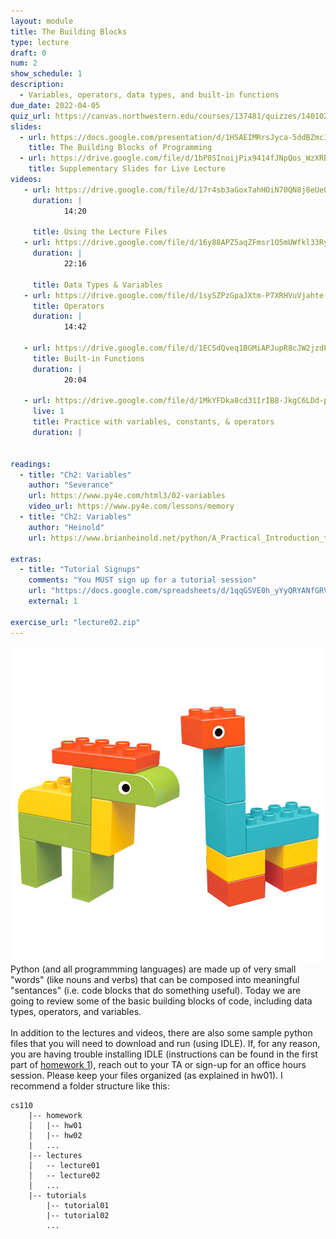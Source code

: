 ```yaml
---
layout: module
title: The Building Blocks
type: lecture
draft: 0
num: 2
show_schedule: 1
description:
  - Variables, operators, data types, and built-in functions
due_date: 2022-04-05
quiz_url: https://canvas.northwestern.edu/courses/137481/quizzes/140102
slides:
  - url: https://docs.google.com/presentation/d/1HSAEIMRrsJyca-5ddBZmcIkgyRS-ZfHYs_QGkuKFUmk/edit?usp=sharing
    title: The Building Blocks of Programming
  - url: https://drive.google.com/file/d/1bP8SInoijPix9414fJNpQos_WzXRBNXY/view?usp=sharing
    title: Supplementary Slides for Live Lecture
videos:
   - url: https://drive.google.com/file/d/17r4sb3aGox7ahHOiN70QN8j8eUeQc0j2/view?usp=sharing
     duration: |
            14:20
        
     title: Using the Lecture Files
   - url: https://drive.google.com/file/d/16y88APZ5aqZFmsr1O5mUWfkl33RyYld0/view?usp=sharing
     duration: |
            22:16
        
     title: Data Types & Variables
   - url: https://drive.google.com/file/d/1sySZPzGpaJXtm-P7XRHVuVjahte-3d7C/view?usp=sharing
     title: Operators
     duration: |
            14:42
        
   - url: https://drive.google.com/file/d/1ECSdQveq1BGMiAPJupR8cJW2jzdL8Anv/view?usp=sharing
     title: Built-in Functions
     duration: |
            20:04
        
   - url: https://drive.google.com/file/d/1MkYFDka8cd31IrIB8-JkgC6LDd-p0Wc6/view?usp=sharing
     live: 1
     title: Practice with variables, constants, & operators
     duration: |
        

readings:
  - title: "Ch2: Variables"
    author: "Severance"
    url: https://www.py4e.com/html3/02-variables
    video_url: https://www.py4e.com/lessons/memory
  - title: "Ch2: Variables"
    author: "Heinold"
    url: https://www.brianheinold.net/python/A_Practical_Introduction_to_Python_Programming_Heinold.pdf

extras:
  - title: "Tutorial Signups"
    comments: "You MUST sign up for a tutorial session"
    url: "https://docs.google.com/spreadsheets/d/1qqGSVE0h_yYyQRYANfGRVM4izwg2_d4YAcQQNJzZkWw/edit?usp=sharing"
    external: 1

exercise_url: "lecture02.zip"
---
```


<img class="module-image" src="/assets/images/lectures/lecture_02_blocks.jpg" />Python (and all programmming languages) are made up of very small "words" (like nouns and verbs) that can be composed into meaningful "sentances" (i.e. code blocks that do something useful). Today we are going to review some of the basic building blocks of code, including data types, operators, and variables.<br><br>In addition to the lectures and videos, there are also some sample python files that you will need to download and run (using IDLE). If, for any reason, you are having trouble installing IDLE (instructions can be found in the first part of [homework 1](../assignments/hw1)), reach out to your TA or sign-up for an office hours session. Please keep your files organized (as explained in hw01). I recommend a folder structure like this:

```
cs110
    |-- homework
    │   |-- hw01
    │   |-- hw02
    |   ...
    |-- lectures
    │   -- lecture01
    │   -- lecture02
    │   ...
    |-- tutorials
        |-- tutorial01
        |-- tutorial02
        ...
```
